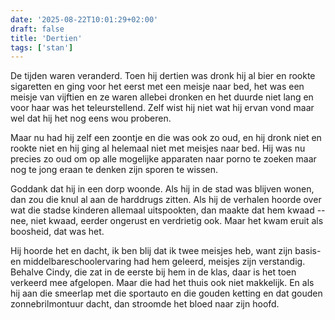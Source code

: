 ```yaml
---
date: '2025-08-22T10:01:29+02:00'
draft: false
title: 'Dertien'
tags: ['stan']
---
```


De tijden waren veranderd. Toen hij dertien was dronk hij al bier en rookte sigaretten en ging voor het eerst met een meisje naar bed, het was een meisje van vijftien en ze waren allebei dronken en het duurde niet lang en voor haar was het teleurstellend. Zelf wist hij niet wat hij ervan vond maar wel dat hij het nog eens wou proberen.

Maar nu had hij zelf een zoontje en die was ook zo oud, en hij dronk niet en rookte niet en hij ging al helemaal niet met meisjes naar bed. Hij was nu precies zo oud om op alle mogelijke apparaten naar porno te zoeken maar nog te jong eraan te denken zijn sporen te wissen.

Goddank dat hij in een dorp woonde. Als hij in de stad was blijven wonen, dan zou die knul al aan de harddrugs zitten. Als hij de verhalen hoorde over wat die stadse kinderen allemaal uitspookten, dan maakte dat hem kwaad -- nee, niet kwaad, eerder ongerust en verdrietig ook. Maar het kwam eruit als boosheid, dat was het.

Hij hoorde het en dacht, ik ben blij dat ik twee meisjes heb, want zijn basis- en middelbareschoolervaring had hem geleerd, meisjes zijn verstandig. Behalve Cindy, die zat in de eerste bij hem in de klas, daar is het toen verkeerd mee afgelopen. Maar die had het thuis ook niet makkelijk. En als hij aan die smeerlap met die sportauto en die gouden ketting en dat gouden zonnebrilmontuur dacht, dan stroomde het bloed naar zijn hoofd.

